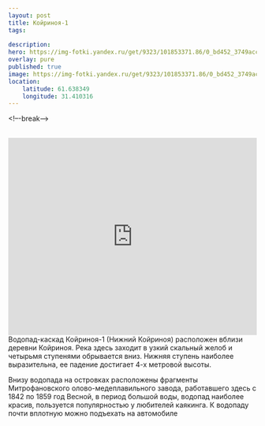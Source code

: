 ```yaml
---
layout: post
title: Койриноя-1 
tags:
  
description: 
hero: https://img-fotki.yandex.ru/get/9323/101853371.86/0_bd452_3749accd_orig.jpg
overlay: pure
published: true
image: https://img-fotki.yandex.ru/get/9323/101853371.86/0_bd452_3749accd_orig.jpg
location:
    latitude: 61.638349
    longitude: 31.410316
---
```


<!–-break-–>

<br>
<iframe src="https://yandex.ru/map-widget/v1/-/CBeTi0QvkC" width="100%" height="400" frameborder="0"></iframe>
<br>
Водопад-каскад Койриноя-1 (Нижний Койриноя) расположен вблизи деревни Койриноя. Река здесь заходит в
узкий скальный желоб и четырьмя ступенями обрывается вниз. Нижняя ступень наиболее выразительна, ее
падение достигает 4-х метровой высоты. 

Внизу водопада на островках расположены фрагменты
Митрофановского олово-медеплавильного завода, работавшего здесь с 1842 по 1859 год
Весной, в период большой воды, водопад наиболее красив, пользуется популярностью у любителей каякинга. К водопаду почти вплотную можно подъехать на автомобиле 